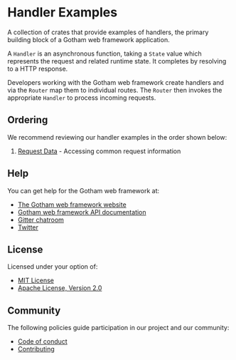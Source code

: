 # Handler Examples

A collection of crates that provide examples of handlers, the primary building 
block of a Gotham web framework application.

A `Handler` is an asynchronous function, taking a `State` value which 
represents the request and related runtime state. It completes by resolving to 
a HTTP response.

Developers working with the Gotham web framework create handlers and via the
`Router` map them to individual routes. The `Router` then invokes the
appropriate `Handler` to process incoming requests.

## Ordering

We recommend reviewing our handler examples in the order shown below:

1. [Request Data](request_data) - Accessing common request information

## Help

You can get help for the Gotham web framework at:

* [The Gotham web framework website](https://gotham.rs)
* [Gotham web framework API documentation](https://docs.rs/gotham/)
* [Gitter chatroom](https://gitter.im/gotham-rs/gotham)
* [Twitter](https://twitter.com/gotham_rs)

## License

Licensed under your option of:

* [MIT License](../LICENSE-MIT)
* [Apache License, Version 2.0](../LICENSE-APACHE)

## Community

The following policies guide participation in our project and our community:

* [Code of conduct](../../CONDUCT.md)
* [Contributing](../../CONTRIBUTING.md)
